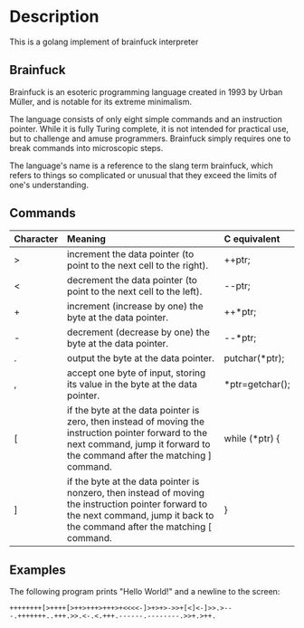 # Description

This is a golang implement of brainfuck interpreter

## Brainfuck

Brainfuck is an esoteric programming language created in 1993 by Urban Müller, and is notable for its extreme minimalism.

The language consists of only eight simple commands and an instruction pointer. While it is fully Turing complete, it is not intended for practical use, but to challenge and amuse programmers. Brainfuck simply requires one to break commands into microscopic steps.

The language's name is a reference to the slang term brainfuck, which refers to things so complicated or unusual that they exceed the limits of one's understanding.

## Commands

| Character  | Meaning | C equivalent |
| ----- | :----- | :----- |
| > | increment the data pointer (to point to the next cell to the right). | ++ptr; |
| < | decrement the data pointer (to point to the next cell to the left). | --ptr; |
| +  | increment (increase by one) the byte at the data pointer. | ++*ptr; |
| -  | decrement (decrease by one) the byte at the data pointer. | --*ptr; |
| .  | output the byte at the data pointer. | putchar(*ptr); |
| ,  | accept one byte of input, storing its value in the byte at the data pointer. | *ptr=getchar(); |
| [  | if the byte at the data pointer is zero, then instead of moving the instruction pointer forward to the next command, jump it forward to the command after the matching ] command. | while (*ptr) { |
| ]  | if the byte at the data pointer is nonzero, then instead of moving the instruction pointer forward to the next command, jump it back to the command after the matching [ command. | } |

## Examples

The following program prints "Hello World!" and a newline to the screen:
```
++++++++[>++++[>++>+++>+++>+<<<<-]>+>+>->>+[<]<-]>>.>---.+++++++..+++.>>.<-.<.+++.------.--------.>>+.>++.
```
